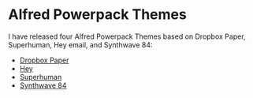 # Alfred Powerpack Themes

I have released four Alfred Powerpack Themes based on Dropbox Paper, Superhuman, Hey email, and Synthwave 84:

* [Dropbox Paper](https://github.com/chrismessina/alfred-theme-dropbox-paper)
* [Hey](https://github.com/chrismessina/alfred-theme-hey)
* [Superhuman](https://github.com/chrismessina/alfred-theme-superhuman)
* [Synthwave 84](https://github.com/chrismessina/alfred-theme-synthwave-84)

